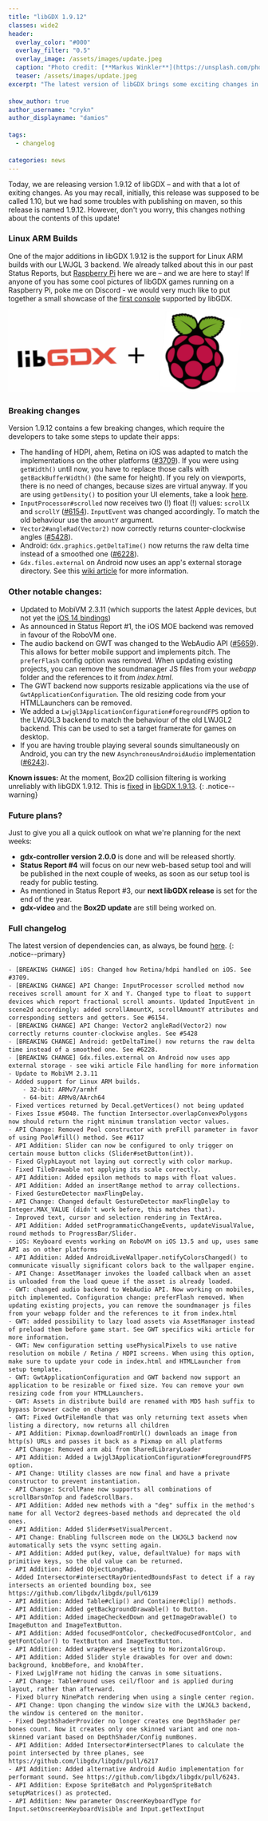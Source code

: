 ```yaml
---
title: "libGDX 1.9.12"
classes: wide2
header:
  overlay_color: "#000"
  overlay_filter: "0.5"
  overlay_image: /assets/images/update.jpeg
  caption: "Photo credit: [**Markus Winkler**](https://unsplash.com/photos/cxoR55-bels)"
  teaser: /assets/images/update.jpeg
excerpt: "The latest version of libGDX brings some exciting changes in various areas. Linux ARM builds as well as various GWT & iOS improvements are just some of the new features. Find out more below!"

show_author: true
author_username: "crykn"
author_displayname: "damios"

tags:
  - changelog

categories: news
---
```


Today, we are releasing version 1.9.12 of libGDX – and with that a lot of exiting changes. As you may recall, initially, this release was supposed to be called 1.10, but we had some troubles with publishing on maven, so this release is named 1.9.12. However, don't you worry, this changes nothing about the contents of this update!

### Linux ARM Builds
One of the major additions in libGDX 1.9.12 is the support for Linux ARM builds with our LWJGL 3 backend. We already talked about this in our past Status Reports, but [Raspberry Pi](https://www.raspberrypi.org) here we are – and we are here to stay! If anyone of you has some cool pictures of libGDX games running on a Raspberry Pi, poke me on Discord - we would very much like to put together a small showcase of the [first console](https://retropie.org.uk) supported by libGDX.

![](/assets/images/posts/2020-08-30/rpi.png)

### Breaking changes
Version 1.9.12 contains a few breaking changes, which require the developers to take some steps to update their apps:

- The handling of HDPI, ahem, Retina on iOS was adapted to match the implementations on the other platforms ([#3709](https://github.com/libgdx/libgdx/pull/3709)). If you were using `getWidth()` until now, you have to replace those calls with `getBackBufferWidth()` (the same for height). If you rely on viewports, there is no need of changes, because sizes are virtual anyway. If you are using `getDensity()` to position your UI elements, take a look [here](https://github.com/libgdx/libgdx/pull/6263).
- `InputProcessor#scrolled` now receives two (!) float (!) values: `scrollX` and `scrollY` ([#6154](https://github.com/libgdx/libgdx/pull/6154)). `InputEvent` was changed accordingly. To match the old behaviour use the `amountY` argument.
- `Vector2#angleRad(Vector2)` now correctly returns counter-clockwise angles ([#5428](https://github.com/libgdx/libgdx/pull/5428)).
- Android: `Gdx.graphics.getDeltaTime()` now returns the raw delta time instead of a smoothed one ([#6228](https://github.com/libgdx/libgdx/pull/6228)).
- `Gdx.files.external` on Android now uses an app's external storage directory. See this [wiki article](https://github.com/libgdx/libgdx/wiki/File-handling#android) for more information.

### Other notable changes:
- Updated to MobiVM 2.3.11 (which supports the latest Apple devices, but not yet the [iOS 14 bindings](https://dkimitsa.github.io/2020/10/23/robovm-2-3-11-released/))
- As announced in Status Report #1, the iOS MOE backend was removed in favour of the RoboVM one.
- The audio backend on GWT was changed to the WebAudio API ([#5659](https://github.com/libgdx/libgdx/pull/5659)). This allows for better mobile support and implements pitch. The `preferFlash` config option was removed. When updating existing projects, you can remove the soundmanager JS files from your _webapp_ folder and the references to it from _index.html_.
- The GWT backend now supports resizable applications via the use of `GwtApplicationConfiguration`. The old resizing code from your HTMLLaunchers can be removed.
- We added a `Lwjgl3ApplicationConfiguration#foregroundFPS` option to the LWJGL3 backend to match the behaviour of the old LWJGL2 backend. This can be used to set a target framerate for games on desktop.
- If you are having trouble playing several sounds simultaneously on Android, you can try the new `AsynchronousAndroidAudio` implementation ([#6243](https://github.com/libgdx/libgdx/pull/6243)).

**Known issues:** At the moment, Box2D collision filtering is working unreliably with libGDX 1.9.12. This is [fixed](https://github.com/libgdx/libgdx/pull/6261) in [libGDX 1.9.13](/news/2021/01/gdx_1_9_13).
{: .notice--warning}

### Future plans?
Just to give you all a quick outlook on what we're planning for the next weeks:
- **gdx-controller version 2.0.0** is done and will be released shortly.
- **Status Report #4** will focus on our new web-based setup tool and will be published in the next couple of weeks, as soon as our setup tool is ready for public testing.
- As mentioned in Status Report #3, our **next libGDX release** is set for the end of the year.
- **gdx-video** and the **Box2D update** are still being worked on.

### Full changelog
The latest version of dependencies can, as always, be found [here](/dev/versions/).
{: .notice--primary}
```
- [BREAKING CHANGE] iOS: Changed how Retina/hdpi handled on iOS. See #3709.
- [BREAKING CHANGE] API Change: InputProcessor scrolled method now receives scroll amount for X and Y. Changed type to float to support devices which report fractional scroll amounts. Updated InputEvent in scene2d accordingly: added scrollAmountX, scrollAmountY attributes and corresponding setters and getters. See #6154.
- [BREAKING CHANGE] API Change: Vector2 angleRad(Vector2) now correctly returns counter-clockwise angles. See #5428
- [BREAKING CHANGE] Android: getDeltaTime() now returns the raw delta time instead of a smoothed one. See #6228.
- [BREAKING CHANGE] Gdx.files.external on Android now uses app external storage - see wiki article File handling for more information
- Update to MobiVM 2.3.11
- Added support for Linux ARM builds.
	- 32-bit: ARMv7/armhf
	- 64-bit: ARMv8/AArch64
- Fixed vertices returned by Decal.getVertices() not being updated
- Fixes Issue #5048. The function Intersector.overlapConvexPolygons now should return the right minimum translation vector values.
- API Change: Removed Pool constructor with preFill parameter in favor of using Pool#fill() method. See #6117
- API Addition: Slider can now be configured to only trigger on certain mouse button clicks (Slider#setButton(int)).
- Fixed GlyphLayout not laying out correctly with color markup.
- Fixed TileDrawable not applying its scale correctly.
- API Addition: Added epsilon methods to maps with float values.
- API Addition: Added an insertRange method to array collections.
- Fixed GestureDetector maxFlingDelay.
- API Change: Changed default GestureDetector maxFlingDelay to Integer.MAX_VALUE (didn't work before, this matches that).
- Improved text, cursor and selection rendering in TextArea.
- API Addition: Added setProgrammaticChangeEvents, updateVisualValue, round methods to ProgressBar/Slider.
- iOS: Keyboard events working on RoboVM on iOS 13.5 and up, uses same API as on other platforms
- API Addition: Added AndroidLiveWallpaper.notifyColorsChanged() to communicate visually significant colors back to the wallpaper engine.
- API Change: AssetManager invokes the loaded callback when an asset is unloaded from the load queue if the asset is already loaded.
- GWT: changed audio backend to WebAudio API. Now working on mobiles, pitch implemented. Configuration change: preferFlash removed. When updating existing projects, you can remove the soundmanager js files from your webapp folder and the references to it from index.html
- GWT: added possibility to lazy load assets via AssetManager instead of preload them before game start. See GWT specifics wiki article for more information.
- GWT: New configuration setting usePhysicalPixels to use native resolution on mobile / Retina / HDPI screens. When using this option, make sure to update your code in index.html and HTMLLauncher from setup template.
- GWT: GwtApplicationConfiguration and GWT backend now support an application to be resizable or fixed size. You can remove your own resizing code from your HTMLLaunchers.
- GWT: Assets in distribute build are renamed with MD5 hash suffix to bypass browser cache on changes
- GWT: Fixed GwtFileHandle that was only returning text assets when listing a directory, now returns all children
- API Addition: Pixmap.downloadFromUrl() downloads an image from http(s) URLs and passes it back as a Pixmap on all platforms
- API Change: Removed arm abi from SharedLibraryLoader
- API Addition: Added a Lwjgl3ApplicationConfiguration#foregroundFPS option.
- API Change: Utility classes are now final and have a private constructor to prevent instantiation.
- API Change: ScrollPane now supports all combinations of scrollBarsOnTop and fadeScrollBars.
- API Addition: Added new methods with a "deg" suffix in the method's name for all Vector2 degrees-based methods and deprecated the old ones.
- API Addition: Added Slider#setVisualPercent.
- API Change: Enabling fullscreen mode on the LWJGL3 backend now automatically sets the vsync setting again.
- API Addition: Added put(key, value, defaultValue) for maps with primitive keys, so the old value can be returned.
- API Addition: Added ObjectLongMap.
- Added Intersector#intersectRayOrientedBoundsFast to detect if a ray intersects an oriented bounding box, see https://github.com/libgdx/libgdx/pull/6139
- API Addition: Added Table#clip() and Container#clip() methods.
- API Addition: Added getBackgroundDrawable() to Button.
- API Addition: Added imageCheckedDown and getImageDrawable() to ImageButton and ImageTextButton.
- API Addition: Added focusedFontColor, checkedFocusedFontColor, and getFontColor() to TextButton and ImageTextButton.
- API Addition: Added wrapReverse setting to HorizontalGroup.
- API Addition: Added Slider style drawables for over and down: background, knobBefore, and knobAfter.
- Fixed LwjglFrame not hiding the canvas in some situations.
- API Change: Table#round uses ceil/floor and is applied during layout, rather than afterward.
- Fixed blurry NinePatch rendering when using a single center region.
- API Change: Upon changing the window size with the LWJGL3 backend, the window is centered on the monitor.
- Fixed DepthShaderProvider no longer creates one DepthShader per bones count. Now it creates only one skinned variant and one non-skinned variant based on DepthShader/Config numBones.
- API Addition: Added Intersector#intersectPlanes to calculate the point intersected by three planes, see https://github.com/libgdx/libgdx/pull/6217
- API Addition: Added alternative Android Audio implementation for performant sound. See https://github.com/libgdx/libgdx/pull/6243.
- API Addition: Expose SpriteBatch and PolygonSpriteBatch setupMatrices() as protected.
- API Addition: New parameter OnscreenKeyboardType for Input.setOnscreenKeyboardVisible and Input.getTextInput
```
